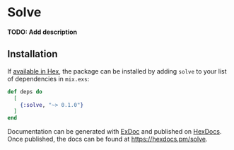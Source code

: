 # Solve

**TODO: Add description**

## Installation

If [available in Hex](https://hex.pm/docs/publish), the package can be installed
by adding `solve` to your list of dependencies in `mix.exs`:

```elixir
def deps do
  [
    {:solve, "~> 0.1.0"}
  ]
end
```

Documentation can be generated with [ExDoc](https://github.com/elixir-lang/ex_doc)
and published on [HexDocs](https://hexdocs.pm). Once published, the docs can
be found at <https://hexdocs.pm/solve>.

